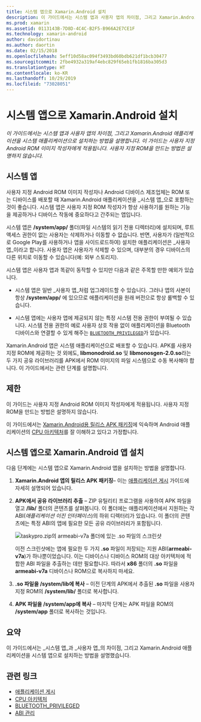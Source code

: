 ```yaml
---
title: 시스템 앱으로 Xamarin.Android 설치
description: 이 가이드에서는 시스템 앱과 사용자 앱의 차이점, 그리고 Xamarin.Android 애플리케이션을 시스템 애플리케이션으로 설치하는 방법을 설명합니다. 이 가이드는 사용자 지정 Android ROM 이미지 작성자에게 적용됩니다. 사용자 지정 ROM을 만드는 방법은 설명하지 않습니다.
ms.prod: xamarin
ms.assetid: 0113143B-7D8D-4C4C-B2F5-B966A2E7CE1F
ms.technology: xamarin-android
author: davidortinau
ms.author: daortin
ms.date: 02/15/2018
ms.openlocfilehash: 5eff10d58ac094f3493bd60bdb621df1bcb30477
ms.sourcegitcommit: 2fbe4932a319af4ebc829f65eb1fb1816ba305d3
ms.translationtype: HT
ms.contentlocale: ko-KR
ms.lasthandoff: 10/29/2019
ms.locfileid: "73028051"
---
```

# <a name="installing-xamarinandroid-as-a-system-app"></a>시스템 앱으로 Xamarin.Android 설치

_이 가이드에서는 시스템 앱과 사용자 앱의 차이점, 그리고 Xamarin.Android 애플리케이션을 시스템 애플리케이션으로 설치하는 방법을 설명합니다. 이 가이드는 사용자 지정 Android ROM 이미지 작성자에게 적용됩니다. 사용자 지정 ROM을 만드는 방법은 설명하지 않습니다._

## <a name="system-app"></a>시스템 앱

사용자 지정 Android ROM 이미지 작성자나 Android 디바이스 제조업체는 ROM 또는 디바이스를 배포할 때 Xamarin.Android 애플리케이션을 _시스템 앱_으로 포함하는 것이 좋습니다. 시스템 앱은 사용자 지정 ROM 작성자가 항상 사용하기를 원하는 기능을 제공하거나 디바이스 작동에 중요하다고 간주되는 앱입니다.

시스템 앱은 **/system/app/** 폴더(파일 시스템의 읽기 전용 디렉터리)에 설치되며, 루트 액세스 권한이 없는 사용자는 삭제하거나 이동할 수 없습니다. 반면, 사용자가 (일반적으로 Google Play를 사용하거나 앱을 사이드로드하여) 설치한 애플리케이션은 _사용자 앱_이라고 합니다. 사용자 앱은 사용자가 삭제할 수 있으며, 대부분의 경우 디바이스의 다른 위치로 이동할 수 있습니다(예: 외부 스토리지).

시스템 앱은 사용자 앱과 똑같이 동작할 수 있지만 다음과 같은 주목할 만한 예외가 있습니다.

- 시스템 앱은 일반 _사용자 앱_처럼 업그레이드할 수 있습니다. 그러나 앱의 사본이 항상 **/system/app/** 에 있으므로 애플리케이션을 원래 버전으로 항상 롤백할 수 있습니다.

- 시스템 앱에는 사용자 앱에 제공되지 않는 특정 시스템 전용 권한이 부여될 수 있습니다. 시스템 전용 권한의 예로 사용자 상호 작용 없이 애플리케이션을 Bluetooth 디바이스와 연결할 수 있게 해주는 [`BLUETOOTH_PRIVILEGED`](https://developer.android.com/reference/android/Manifest.permission.html#BLUETOOTH_PRIVILEGED)가 있습니다.

Xamarin.Android 앱은 시스템 애플리케이션으로 배포할 수 있습니다. APK를 사용자 지정 ROM에 제공하는 것 외에도, **libmonodroid.so** 및 **libmonosgen-2.0.so**라는 두 가지 공유 라이브러리를 APK에서 ROM 이미지의 파일 시스템으로 수동 복사해야 합니다. 이 가이드에서는 관련 단계를 설명합니다.

## <a name="restrictions"></a>제한

이 가이드는 사용자 지정 Android ROM 이미지 작성자에게 적용됩니다. 사용자 지정 ROM을 만드는 방법은 설명하지 않습니다.

이 가이드에서는 [Xamarin.Android용 릴리스 APK 패키징](~/android/deploy-test/publishing/index.md)에 익숙하며 Android 애플리케이션의 [CPU 아키텍처](~/android/app-fundamentals/cpu-architectures.md)를 잘 이해하고 있다고 가정합니다.

## <a name="install-a-xamarinandroid-app-as-a-system-app"></a>시스템 앱으로 Xamarin.Android 앱 설치

다음 단계에는 시스템 앱으로 Xamarin.Android 앱을 설치하는 방법을 설명합니다.

1. **Xamarin.Android 앱의 릴리스 APK 패키징**&ndash; 이는 [애플리케이션 게시](~/android/deploy-test/publishing/index.md) 가이드에 자세히 설명되어 있습니다.

2. **APK에서 공유 라이브러리 추출** &ndash; ZIP 유틸리티 프로그램을 사용하여 APK 파일을 열고 **/lib/** 폴더의 콘텐츠를 살펴봅니다. 이 폴더에는 애플리케이션에서 지원하는 각 ABI(_애플리케이션 이진 인터페이스_)의 하위 디렉터리가 있습니다. 이 폴더의 콘텐츠에는 특정 ABI의 앱에 필요한 모든 공유 라이브러리가 포함됩니다.

    ![taskypro.zip의 armeabi-v7a 폴더에 있는 .so 파일의 스크린샷](install-system-app-images/install-system-app-01.png)

   이전 스크린샷에는 앱에 필요한 두 가지 **.so** 파일이 저장되는 지원 ABI(**armeabi-v7a**)가 하나뿐이었습니다. 이는 디바이스나 디바이스 ROM의 대상 아키텍처에 적합한 ABI 파일을 추출하는 데만 필요합니다. 따라서 **x86** 폴더의 **.so** 파일을 **armeabi-v7a** 디바이스나 ROM으로 복사하지 마세요.

3. **.so 파일을 /system/lib에 복사** &ndash; 이전 단계의 APK에서 추출된 **.so** 파일을 사용자 지정 ROM의 **/system/lib/** 폴더로 복사합니다.

4. **APK 파일을 /system/app에 복사** &ndash; 마지막 단계는 APK 파일을 ROM의 **/system/app** 폴더로 복사하는 것입니다.

## <a name="summary"></a>요약

이 가이드에서는 _시스템 앱_과 _사용자 앱_의 차이점, 그리고 Xamarin.Android 애플리케이션을 시스템 앱으로 설치하는 방법을 설명했습니다.

## <a name="related-links"></a>관련 링크

- [애플리케이션 게시](~/android/deploy-test/publishing/index.md)
- [CPU 아키텍처](~/android/app-fundamentals/cpu-architectures.md)
- [BLUETOOTH_PRIVILEGED](https://developer.android.com/reference/android/Manifest.permission.html#BLUETOOTH_PRIVILEGED)
- [ABI 관리](https://developer.android.com/ndk~/abis.html)

